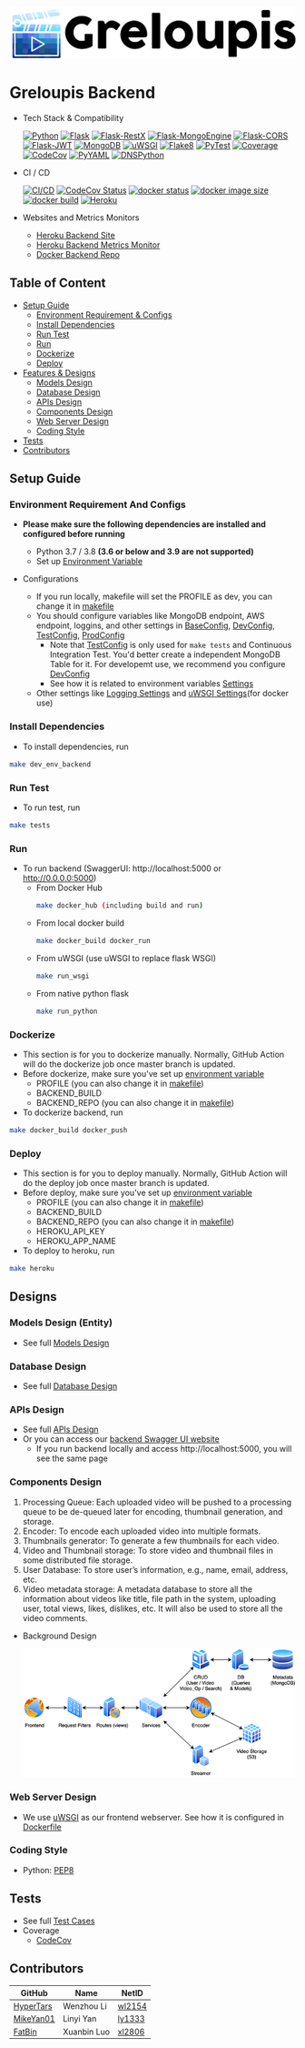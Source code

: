 [![logo](../documents/greloupis-horizontal.png)](https://greloupis-frontend.herokuapp.com/)

# Greloupis Backend

- Tech Stack & Compatibility

    [![Python](https://img.shields.io/badge/python-3.7%20%7C%203.8-blue)](https://www.python.org/downloads/release/python-385/)
    [![Flask](https://img.shields.io/badge/Flask-1.1.2-blue)](https://pypi.org/project/Flask/)
    [![Flask-RestX](https://img.shields.io/badge/Flask_RestX-0.2.0-blue)](https://flask-restx.readthedocs.io/en/latest/)
    [![Flask-MongoEngine](https://img.shields.io/badge/Flask_MongoEngine-0.9.5-blue)](http://docs.mongoengine.org/projects/flask-mongoengine/en/latest/)
    [![Flask-CORS](https://img.shields.io/badge/Flask_CORS-3.0.9-blue)](https://flask-cors.readthedocs.io/en/latest/)
    [![Flask-JWT](https://img.shields.io/badge/Flask_JWT_Extended-3.24.1-blue)](https://flask-jwt-extended.readthedocs.io/en/stable/)
    [![MongoDB](https://img.shields.io/badge/MongoDB-4.4-blue)](https://docs.mongodb.com/manual/release-notes/4.4/)
    [![uWSGI](https://img.shields.io/badge/uWSGI-2.0.19-blue)](https://uwsgi-docs.readthedocs.io/en/latest/)
    [![Flake8](https://img.shields.io/badge/Flake8-3.8.4-blue)](https://flake8.pycqa.org/en/latest/)
    [![PyTest](https://img.shields.io/badge/PyTest-6.1.1-blue)](https://docs.pytest.org/en/stable/announce/release-6.1.1.html)
    [![Coverage](https://img.shields.io/badge/Coverage-5.3-blue)](https://coverage.readthedocs.io/en/coverage-5.3/)
    [![CodeCov](https://img.shields.io/badge/CodeCov-2.1.10-blue)](https://pypi.org/project/codecov/2.1.10/)
    [![PyYAML](https://img.shields.io/badge/PyYAML-5.3.1-blue)](https://pypi.org/project/PyYAML/)
    [![DNSPython](https://img.shields.io/badge/DNS_Python-2.0.0-blue)](https://www.dnspython.org/)

- CI / CD

    <!--[![build](https://travis-ci.com/HyperTars/Online-Video-Platform.svg?token=btA3ungCKHqWzLxCoxT7&branch=master)](https://travis-ci.com/HyperTars/Online-Video-Platform)-->
    [![CI/CD](https://github.com/HyperTars/Online-Video-Platform/workflows/CI/CD/badge.svg)](https://github.com/HyperTars/Online-Video-Platform/actions?query=workflow%3ACI%2FCD)
    [![CodeCov Status](https://codecov.io/gh/HyperTars/Online-Video-Platform/branch/master/graph/badge.svg?token=8K7ODQK5BV)](https://codecov.io/gh/HyperTars/Online-Video-Platform)
    [![docker status](https://img.shields.io/docker/cloud/build/hypertars/greloupis-backend)](https://hub.docker.com/r/hypertars/greloupis-backend)
    [![docker image size](https://img.shields.io/docker/image-size/hypertars/greloupis-backend)](https://hub.docker.com/r/hypertars/greloupis-backend/tags)
    [![docker build](https://img.shields.io/docker/cloud/automated/hypertars/greloupis-backend)](https://hub.docker.com/r/hypertars/greloupis-backend/builds)
    [![Heroku](https://pyheroku-badge.herokuapp.com/?app=greloupis-backend&style=flat)](https://greloupis-backend.herokuapp.com/)

- Websites and Metrics Monitors
    - [Heroku Backend Site](https://greloupis-backend.herokuapp.com/)
    - [Heroku Backend Metrics Monitor](https://metrics.librato.com/s/public/reo8fj68x)
    - [Docker Backend Repo](https://hub.docker.com/r/hypertars/greloupis-backend/tags)

## Table of Content
- [Setup Guide](#Setup-Guide)
  * [Environment Requirement & Configs](#Environment-Requirement-And-Configs)
  * [Install Dependencies](#Install-Dependencies)
  * [Run Test](#Run-Test)
  * [Run](#Run)
  * [Dockerize](#Dockerize)
  * [Deploy](#Deploy)
- [Features & Designs](#Designs)
  * [Models Design](#Models-Design)
  * [Database Design](#Database-Design)
  * [APIs Design](#APIs-Design)
  * [Components Design](#Components-Design)
  * [Web Server Design](#Web-Server-Design)
  * [Coding Style](#Coding-Style)
- [Tests](#Tests)
- [Contributors](#Contributors)

## Setup Guide

### Environment Requirement And Configs
- **Please make sure the following dependencies are installed and configured before running**
    - Python 3.7 / 3.8 **(3.6 or below and 3.9 are not supported)**
    - Set up [Environment Variable](../documents/env.sh)

- Configurations
    - If you run locally, makefile will set the PROFILE as dev, you can change it in [makefile](makefile)
    - You should configure variables like MongoDB endpoint, AWS endpoint, loggins, and other settings in [BaseConfig](configs/config_base.py), [DevConfig](configs/config_dev.py), [TestConfig](configs/config_test.py), [ProdConfig](configs/config_prod.py)
        - Note that [TestConfig](configs/config_test.py) is only used for `make tests` and Continuous Integration Test. You'd better create a independent MongoDB Table for it. For developemt use, we recommend you configure [DevConfig](configs/config_dev.py)
        - See how it is related to environment variables [Settings](settings.py)
    - Other settings like [Logging Settings](configs/logging.yml) and [uWSGI Settings](configs/uwsgi.ini)(for docker use)

### Install Dependencies
- To install dependencies, run
```bash
make dev_env_backend
```

### Run Test
- To run test, run
```bash
make tests
```

### Run
- To run backend (SwaggerUI: http://localhost:5000 or http://0.0.0.0:5000)
    - From Docker Hub 
        ```bash
        make docker_hub (including build and run)
        ```
    - From local docker build
        ```bash
        make docker_build docker_run
        ```
    - From uWSGI (use uWSGI to replace flask WSGI)
        ```bash
        make run_wsgi
        ```
    - From native python flask
        ```bash
        make run_python
        ```

### Dockerize
- This section is for you to dockerize manually. Normally, GitHub Action will do the dockerize job once master branch is updated.
- Before dockerize, make sure you've set up [environment variable](../documents/env.sh)
    - PROFILE (you can also change it in [makefile](makefile))
    - BACKEND_BUILD
    - BACKEND_REPO (you can also change it in [makefile](makefile))
- To dockerize backend, run
```bash
make docker_build docker_push
```

### Deploy
- This section is for you to deploy manually. Normally, GitHub Action will do the deploy job once master branch is updated.
- Before deploy, make sure you've set up [environment variable](../documents/env.sh)
    - PROFILE (you can also change it in [makefile](makefile))
    - BACKEND_BUILD
    - BACKEND_REPO (you can also change it in [makefile](makefile))
    - HEROKU_API_KEY
    - HEROKU_APP_NAME
- To deploy to heroku, run
```bash
make heroku
```


## Designs
### Models Design (Entity)
- See full [Models Design](../documents/Models.md)

### Database Design
- See full [Database Design](../documents/Database.md)

### APIs Design
- See full [APIs Design](../documents/APIs.md)
- Or you can access our [backend Swagger UI website](https://greloupis-backend.herokuapp.com/)
    - If you run backend locally and access http://localhost:5000, you will see the same page

### Components Design
1. Processing Queue: Each uploaded video will be pushed to a processing queue to be de-queued later for encoding, thumbnail generation, and storage.
2. Encoder: To encode each uploaded video into multiple formats.
3. Thumbnails generator: To generate a few thumbnails for each video.
4. Video and Thumbnail storage: To store video and thumbnail files in some distributed file storage.
5. User Database: To store user’s information, e.g., name, email, address, etc.
6. Video metadata storage: A metadata database to store all the information about videos like title, file path in the system, uploading user, total views, likes, dislikes, etc. It will also be used to store all the video comments.

- Background Design

    ![BackgroundDesign](../documents/BackgroundDesign.png)

### Web Server Design
- We use [uWSGI](configs/uwsgi.ini) as our frontend webserver. See how it is configured in [Dockerfile](Dockerfile)

### Coding Style
- Python: [PEP8](https://www.python.org/dev/peps/pep-0008/)

## Tests
- See full [Test Cases](../documents/Test.md)
- Coverage
  - [CodeCov](https://codecov.io/gh/HyperTars/Online-Video-Platform)

## Contributors
  
  GitHub | Name | NetID
  --- | --- | ---
  [HyperTars](https://github.com/HyperTars) | Wenzhou Li | [wl2154](mailto:wl2154@nyu.edu)
  [MikeYan01](https://github.com/MikeYan01) | Linyi Yan | [ly1333](mailto:ly1333@nyu.edu)
  [FatBin](https://github.com/FatBin) | Xuanbin Luo | [xl2806](mailto:xl2806@nyu.edu)
